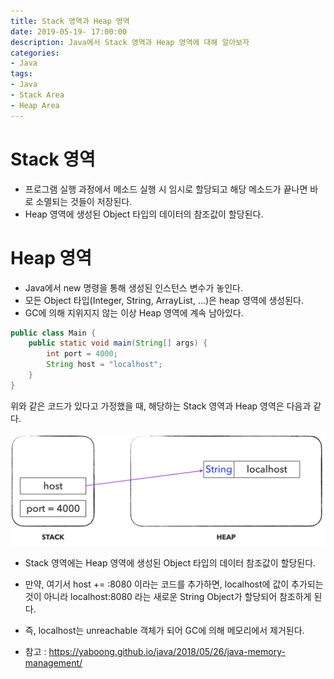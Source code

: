 ```yaml
---
title: Stack 영역과 Heap 영역
date: 2019-05-19- 17:00:00
description: Java에서 Stack 영역과 Heap 영역에 대해 알아보자
categories:
- Java
tags: 
- Java
- Stack Area
- Heap Area
---
```

# Stack 영역
- 프로그램 실행 과정에서 메소드 실행 시 임시로 할당되고 해당 메소드가 끝나면 바로 소멸되는 것들이 저장된다.
- Heap 영역에 생성된 Object 타입의 데이터의 참조값이 할당된다.

# Heap 영역
- Java에서 new 명령을 통해 생성된 인스턴스 변수가 놓인다.
- 모든 Object 타입(Integer, String, ArrayList, ...)은 heap 영역에 생성된다.
- GC에 의해 지위지지 않는 이상 Heap 영역에 계속 남아있다.

~~~java
public class Main {
    public static void main(String[] args) {
        int port = 4000;
        String host = "localhost";
    }
}
~~~
위와 같은 코드가 있다고 가정했을 때, 해당하는 Stack 영역과 Heap 영역은 다음과 같다.

![memory](/assets/images/memory.png)

- Stack 영역에는 Heap 영역에 생성된 Object 타입의 데이터 참조값이 할당된다.
- 만약, 여기서 host += :8080 이라는 코드를 추가하면, localhost에 값이 추가되는 것이 아니라 localhost:8080 라는 새로운 String Object가 할당되어 참조하게 된다.
- 즉, localhost는 unreachable 객체가 되어 GC에 의해 메모리에서 제거된다.

- 참고 : <https://yaboong.github.io/java/2018/05/26/java-memory-management/>